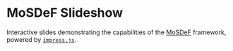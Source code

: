 # MoSDeF Slideshow
Interactive slides demonstrating the capabilities of the [MoSDeF](https://mosdef.org) framework, powered by [`impress.js`](https://github.com/impress/impress.js).
